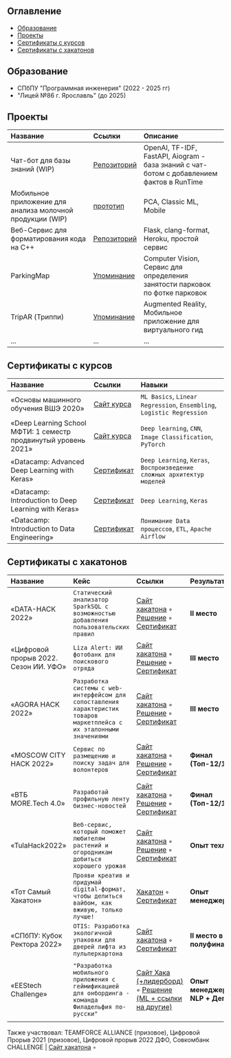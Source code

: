 ## Оглавление
- [Образование](#образование)
- [Проекты](#проекты)
- [Сертификаты с курсов](#сертификаты-с-курсов)
- [Сертификаты с хакатонов](#сертификаты-с-хакатонов)

## Образование

- СПбПУ "Программная инженерия" (2022 - 2025 гг) 
- "Лицей №86 г. Ярославль" (до 2025) 

## Проекты

<!-- Table -->
| Название | Ссылки | Описание |
| :--- | :--- | :--- |
| Чат-бот для базы знаний (WIP) | [Репозиторий](https://github.com/philadelphia-rus/znayu-ai) | OpenAI, TF-IDF, FastAPI, Aiogram - база знаний с чат-ботом с добавлением фактов в RunTime |
| Мобильное приложение для анализа молочной продукции (WIP) | [прототип](https://github.com/thevladoss/maslo_classifier) | PCA, Classic ML, Mobile |
| Веб-Сервис для форматирования кода на C++ | [Репозиторий](https://github.com/Quakumei/zharko-formatter/) | Flask, clang-format, Heroku, простой сервис |
| ParkingMap | [Упоминание](https://vk.com/yours_startup?w=wall-215444994_9) | Computer Vision, Сервис для определения занятости парковок по фотке парковок |
| TripAR (Триппи) | [Упоминание](https://vk.com/yours_startup?w=wall-215444994_9) | Augmented Reality, Мобильное приложение для виртуального гид |
| ... | ... | ... |

## Сертификаты с курсов

<!-- Table -->
| Название | Ссылки | Навыки |
| :--- | :--- | :--- |
| «Основы машинного обучения ВШЭ 2020» | [Сайт курса](https://openedu.ru/course/hse/INTRML/?session=fall_2020) | `ML Basics`, `Linear Regression`, `Ensembling`, `Logistic Regression`|
| «Deep Learning School МФТИ: 1 семестр продвинутый уровень 2021» | [Сайт курса](https://dls.samcs.ru/) | `Deep learning`, `CNN`, `Image Classification`, `PyTorch` |
| «Datacamp: Advanced Deep Learning with Keras» | [Сертификат](Courses/Advanced%20Deep%20Learning%20with%20Keras.pdf) |  `Deep Learning`, `Keras`, `Воспроизведение сложных архитектур моделей` |
| «Datacamp: Introduction to Deep Learning with Keras» | [Сертификат](Courses/Introduction%20to%20Deep%20Learning%20with%20Keras.pdf) |  `Deep Learning`, `Keras` |
| «Datacamp: Introduction to Data Engineering» | [Сертификат](Courses/Introduction%20to%20Data%20Engineering.pdf) | `Понимание Data процессов`, `ETL`, `Apache Airflow` |


## Сертификаты с хакатонов

<!-- Table -->
| Название | Кейс | Ссылки | Результат | Навыки |
| :--- | :--- | :--- | :--- | :--- |
| «DATA-HACK 2022» | `Статический анализатор SparkSQL с возможностью добавления пользовательских правил` | [Сайт хакатона](https://data-hack.ru/) ◦ [Решение](https://github.com/IPROSpark/SwisSQL) ◦ [Сертификат](Hackathons/2022-DATA-HACK.pdf) | **II место** | `PySpark`, `argparse`, `sqlglot`, `sqlfluff`, `sqlcheck`,  `lark`  |
| «Цифровой прорыв 2022. Сезон ИИ. УФО» | `Liza Alert: ИИ фотобанк для поискового отряда` | [Сайт хакатона](https://www.hacks-ai.ru/hackathons/757119) ◦ [Решение](https://github.com/i-pro-lizaalert/ml-torch-fastapi) ◦ [Сертификат](Hackathons/2022-ЦИФРОВОЙ-ПРОРЫВ-УФО.pdf) | **III место** | `PyTorch`, `Resnet34`, `CV`, `Multilabel`, `FastAPI` |
| «AGORA HACK 2022» | `Разработка системы с web-интерфейсом для сопоставления характеристик товаров маркетплейса с их эталонными значениями` | [Сайт хакатона](https://hackathon.agora.ru/) ◦ [Решение](https://github.com/agora-i-plow/backend) ◦ [Сертификат](Hackathons/2022-AGORA-HACK.pdf) | **III место** | `FastAPI`, `MongoDB`, `PostgreSQL`, `Docker`, `NLP preprocessing` |
| «MOSCOW CITY HACK 2022» | `Сервис по размещению и поиску задач для волонтеров` | [Сайт хакатона](https://moscityhack2022.innoagency.ru/) ◦ [Решение](https://github.com/pow-development/powmobile) ◦ [Сертификат](Hackathons/2022-MOSCOW-CITY-HACK.pdf) | **Финал (Топ-12/100+)** | `Flutter/Dart` |
| «ВТБ MORE.Tech 4.0» | `Разработай профильную ленту бизнес-новостей` | [Сайт хакатона](https://moretech.vtb.ru/) ◦ [Решение](https://github.com/LambdaVTB/nlp-workbench) ◦ [Сертификат](Hackathons/2022-MORE-TECH-4.0.pdf) | **Финал (Топ-12/100+)** | `Data mining`, `TF-IDF`, `feedparser`, `NLP preprocessing` |
| «TulaHack2022» | `Веб-сервис, который поможет любителям растений и огородникам добиться хорошего урожая` | [Сайт хакатона](https://tulsu.ru/news/all/10747) ◦ [Решение](https://github.com/Aloe-Vera-Development/aloevera.thevladoss.site) ◦ [Сертификат](Hackathons/2022-TULAHACK.pdf) | **Опыт техлида** | `Web` |
| «Тот Самый Хакатон» | `Прояви креатив и придумай digital-формат, чтобы делиться вайбом, как вживую, только лучше!` | [Хакатон](https://vk.com/wall-118561539_1974) ◦ [Сертификат](Hackathons/2022-ТОТ-САМЫЙ-ХАКАТОН.pdf) | **Опыт менеджера** | `Dart\Flutter`, `Питч-презентация` |
| «СПбПУ: Кубок Ректора 2022» | `OTIS: Разработка экологичной упаковки для дверей лифта из пульперкартона` | [Сайт хакатона](https://rectors-cup.spbstu.ru/) ◦ [Сертификат](Hackathons/2022-КУБОК-РЕКТОРА-OTIS.pdf) | **II место в полуфинале** | `Аналитика `|
| «EEStech Challenge» | `"Разработка мобильного приложения с геймификацией для онбординга - команда Филадельфия по-русски"` | [Сайт Хака (+лидерборд)](https://codenrock.com/contests/hackathon-eestech-challenge#/info) ◦ [Решение (ML + ссылки на другие)](https://github.com/philadelphia-rus/znayu-ai) | **Опыт менеджера + NLP + Деплой** | `NLP`, `Семантический поиск`, `Fine-tuning OpenAI`, `Интеграция API OpenAI в приложение` | 

Также участвовал: TEAMFORCE ALLIANCE (призовое), Цифровой Прорыв 2021 (призовое), Цифровой прорыв 2022 ДФО, Совкомбанк CHALLENGE |  [Сайт хакатона](https://rectors-cup.spbstu.ru/) ◦ 

